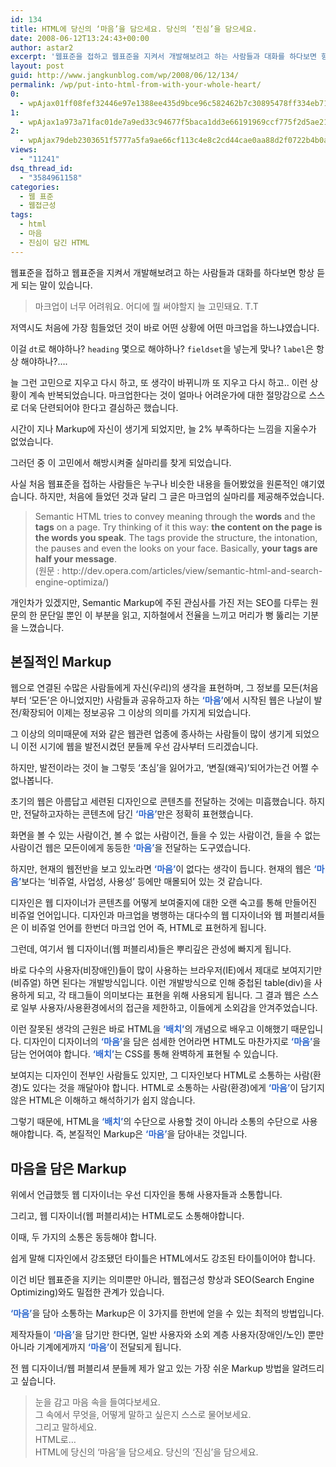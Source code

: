 ```yaml
---
id: 134
title: HTML에 당신의 ‘마음’을 담으세요. 당신의 ‘진심’을 담으세요.
date: 2008-06-12T13:24:43+00:00
author: astar2
excerpt: '웹표준을 접하고 웹표준을 지켜서 개발해보려고 하는 사람들과 대화를 하다보면 항상 듣게 되는 말이 있습니다. 마크업이 너무 어려워요. 어디에 뭘 써야할지 늘 고민돼요. T.T 저역시도 처음에 가장 힘들었던 것이 바로 어떤 상황에 어떤 마크업을 하느냐였습니다. 이걸 dt로 해야하나? heading 몇으로 해야하나? fieldset을 넣는게 맞나? label은 항상 해야하나?…. 늘 그런 고민으로 지우고 다시 하고, 또 생각이 바뀌니까 또 지우고 다시 하고.. 이런 상황이 계속 반복되었습니다. 마크업한다는 것이 얼마나 어려운가에 대한 절망감으로 스스로 더욱 단련되어야 한다고 결심하곤 했습니다. 시간이 지나 Markup에 자신이 생기게 되었지만, 늘 2% 부족하다는 느낌을 [...]'
layout: post
guid: http://www.jangkunblog.com/wp/2008/06/12/134/
permalink: /wp/put-into-html-from-with-your-whole-heart/
0:
  - wpAjax01ff08fef32446e97e1388ee435d9bce96c582462b7c30895478ff334eb716acecd618a4caf439e634194257448af127
1:
  - wpAjax1a973a71fac01de7a9ed33c94677f5baca1dd3e66191969ccf775f2d5ae21292a4b08fac557b3d6807f92793a9531af5
2:
  - wpAjax79deb2303651f5777a5fa9ae66cf113c4e8c2cd44cae0aa88d2f0722b4b0a8240a9798c2d51f90312f691f6a9acdbde7
views:
  - "11241"
dsq_thread_id:
  - "3584961158"
categories:
  - 웹 표준
  - 웹접근성
tags:
  - html
  - 마음
  - 진심이 담긴 HTML
---
```

웹표준을 접하고 웹표준을 지켜서 개발해보려고 하는 사람들과 대화를 하다보면 항상 듣게 되는 말이 있습니다.

<div class="blockquote">
  <blockquote>
    <p>
      마크업이 너무 어려워요. 어디에 뭘 써야할지 늘 고민돼요. T.T
    </p>
  </blockquote>
</div>

저역시도 처음에 가장 힘들었던 것이 바로 어떤 상황에 어떤 마크업을 하느냐였습니다.
  
이걸 `dt`로 해야하나? `heading` 몇으로 해야하나? `fieldset`을 넣는게 맞나? `label`은 항상 해야하나?&#8230;.

늘 그런 고민으로 지우고 다시 하고, 또 생각이 바뀌니까 또 지우고 다시 하고.. 이런 상황이 계속 반복되었습니다. 마크업한다는 것이 얼마나 어려운가에 대한 절망감으로 스스로 더욱 단련되어야 한다고 결심하곤 했습니다.

시간이 지나 Markup에 자신이 생기게 되었지만, 늘 2% 부족하다는 느낌을 지울수가 없었습니다.

그러던 중 이 고민에서 해방시켜줄 실마리를 찾게 되었습니다.
  
사실 처음 웹표준을 접하는 사람들은 누구나 비슷한 내용을 들어봤었을 원론적인 얘기였습니다. 하지만, 처음에 들었던 것과 달리 그 글은 마크업의 실마리를 제공해주었습니다.

<div class="blockquote">
  <blockquote title="dev.opera.com" cite="http://dev.opera.com/articles/view/semantic-html-and-search-engine-optimiza/">
    <p>
      Semantic HTML tries to convey meaning through the <strong>words</strong> and the <strong>tags</strong> on a page. Try thinking of it this way: <strong>the content on the page is the words you speak</strong>. The tags provide the structure, the intonation, the pauses and even the looks on your face. Basically, <strong>your tags are half your message</strong>.<br /> (원문 : http://dev.opera.com/articles/view/semantic-html-and-search-engine-optimiza/)
    </p>
  </blockquote>
</div>

개인차가 있겠지만, Semantic Markup에 주된 관심사를 가진 저는 SEO를 다루는 원문의 한 문단일 뿐인 이 부분을 읽고, 지하철에서 전율을 느끼고 머리가 뻥 뚫리는 기분을 느꼈습니다.

## 본질적인 Markup

웹으로 연결된 수많은 사람들에게 자신(우리)의 생각을 표현하며, 그 정보를 모든(처음부터 &#8216;모든&#8217;은 아니었지만) 사람들과 공유하고자 하는 <strong style="color: #2b66cc;">&#8216;마음&#8217;</strong>에서 시작된 웹은 나날이 발전/확장되어 이제는 정보공유 그 이상의 의미를 가지게 되었습니다.
  
그 이상의 의미때문에 저와 같은 웹관련 업종에 종사하는 사람들이 많이 생기게 되었으니 이전 시기에 웹을 발전시켰던 분들께 우선 감사부터 드리겠습니다.
  
하지만, 발전이라는 것이 늘 그렇듯 &#8216;초심&#8217;을 잃어가고, &#8216;변질(왜곡)&#8217;되어가는건 어쩔 수 없나봅니다.

초기의 웹은 아름답고 세련된 디자인으로 콘텐츠를 전달하는 것에는 미흡했습니다. 하지만, 전달하고자하는 콘텐츠에 담긴 <strong style="color: #2b66cc;">&#8216;마음&#8217;</strong>만은 정확히 표현했습니다.
  
화면을 볼 수 있는 사람이건, 볼 수 없는 사람이건, 들을 수 있는 사람이건, 들을 수 없는 사람이건 웹은 모든이에게 동등한 <strong style="color: #2b66cc;">&#8216;마음&#8217;</strong>을 전달하는 도구였습니다.

하지만, 현재의 웹전반을 보고 있노라면 <strong style="color: #2b66cc;">&#8216;마음&#8217;</strong>이 없다는 생각이 듭니다. 현재의 웹은 <strong style="color: #2b66cc;">&#8216;마음&#8217;</strong>보다는 &#8216;비쥬얼, 사업성, 사용성&#8217; 등에만 매몰되어 있는 것 같습니다.

디자인은 웹 디자이너가 콘텐츠를 어떻게 보여줄지에 대한 오랜 숙고를 통해 만들어진 비쥬얼 언어입니다. 디자인과 마크업을 병행하는 대다수의 웹 디자이너와 웹 퍼블리셔들은 이 비쥬얼 언어를 한번더 마크업 언어 즉, HTML로 표현하게 됩니다.

그런데, 여기서 웹 디자이너(웹 퍼블리셔)들은 뿌리깊은 관성에 빠지게 됩니다.
  
바로 다수의 사용자(비장애인)들이 많이 사용하는 브라우저(IE)에서 제대로 보여지기만(비쥬얼) 하면 된다는 개발방식입니다. 이런 개발방식으로 인해 중첩된 table(div)을 사용하게 되고, 각 태그들이 의미보다는 표현을 위해 사용되게 됩니다. 그 결과 웹은 스스로 일부 사용자/사용환경에서의 접근을 제한하고, 이들에게 소외감을 안겨주었습니다.

이런 잘못된 생각의 근원은 바로 HTML을 <strong style="color: #2b66cc;">&#8216;배치&#8217;</strong>의 개념으로 배우고 이해했기 때문입니다. 디자인이 디자이너의 <strong style="color: #2b66cc;">&#8216;마음&#8217;</strong>을 담은 섬세한 언어라면 HTML도 마찬가지로 <strong style="color: #2b66cc;">&#8216;마음&#8217;</strong>을 담는 언어여야 합니다. <strong style="color: #2b66cc;">&#8216;배치&#8217;</strong>는 CSS를 통해 완벽하게 표현될 수 있습니다.

보여지는 디자인이 전부인 사람들도 있지만, 그 디자인보다 HTML로 소통하는 사람(환경)도 있다는 것을 깨달아야 합니다. HTML로 소통하는 사람(환경)에게 <strong style="color: #2b66cc;">&#8216;마음&#8217;</strong>이 담기지 않은 HTML은 이해하고 해석하기가 쉽지 않습니다.

그렇기 때문에, HTML을 <strong style="color: #2b66cc;">&#8216;배치&#8217;</strong>의 수단으로 사용할 것이 아니라 소통의 수단으로 사용해야합니다. 즉, 본질적인 Markup은 <strong style="color: #2b66cc;">&#8216;마음&#8217;</strong>을 담아내는 것입니다.

## 마음을 담은 Markup

위에서 언급했듯 웹 디자이너는 우선 디자인을 통해 사용자들과 소통합니다.
  
그리고, 웹 디자이너(웹 퍼블리셔)는 HTML로도 소통해야합니다.
  
이때, 두 가지의 소통은 동등해야 합니다.
  
쉽게 말해 디자인에서 강조됐던 타이틀은 HTML에서도 강조된 타이틀이어야 합니다.

이건 비단 웹표준을 지키는 의미뿐만 아니라, 웹접근성 향상과 SEO(Search Engine Optimizing)와도 밀접한 관계가 있습니다.
  
<strong style="color: #2b66cc;">&#8216;마음&#8217;</strong>을 담아 소통하는 Markup은 이 3가지를 한번에 얻을 수 있는 최적의 방법입니다.
  
제작자들이 <strong style="color: #2b66cc;">&#8216;마음&#8217;</strong>을 담기만 한다면, 일반 사용자와 소외 계층 사용자(장애인/노인) 뿐만 아니라 기계에게까지 <strong style="color: #2b66cc;">&#8216;마음&#8217;</strong>이 전달되게 됩니다.

전 웹 디자이너/웹 퍼블리셔 분들께 제가 알고 있는 가장 쉬운 Markup 방법을 알려드리고 싶습니다.

<div class="blockquote">
  <blockquote>
    <p>
      눈을 감고 마음 속을 들여다보세요.<br /> 그 속에서 무엇을, 어떻게 말하고 싶은지 스스로 물어보세요.<br /> 그리고 말하세요.<br /> HTML로&#8230;<br /> HTML에 당신의 &#8216;마음&#8217;을 담으세요. 당신의 &#8216;진심&#8217;을 담으세요.
    </p>
  </blockquote>
</div>